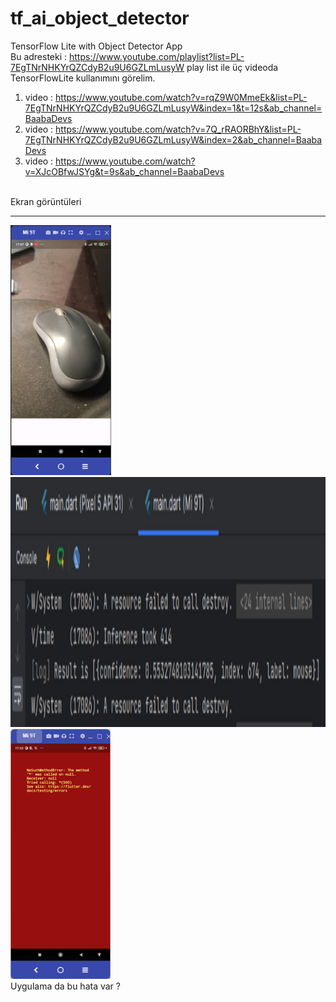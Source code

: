 # tf_ai_object_detector

TensorFlow Lite with Object Detector App
<BR>
Bu adresteki : https://www.youtube.com/playlist?list=PL-7EgTNrNHKYrQZCdyB2u9U6GZLmLusyW play list ile üç videoda TensorFlowLite kullanımını görelim.
1. video : https://www.youtube.com/watch?v=rqZ9W0MmeEk&list=PL-7EgTNrNHKYrQZCdyB2u9U6GZLmLusyW&index=1&t=12s&ab_channel=BaabaDevs
2. video : https://www.youtube.com/watch?v=7Q_rRAORBhY&list=PL-7EgTNrNHKYrQZCdyB2u9U6GZLmLusyW&index=2&ab_channel=BaabaDevs
3. video : https://www.youtube.com/watch?v=XJcOBfwJSYg&t=9s&ab_channel=BaabaDevs
<BR>
Ekran görüntüleri
<HR>
<img src="https://github.com/VedatBiner/flutter-codes/blob/master/tf_ai_object_detector/screen_shots/img-01.png" height="400em"/>
<img src="https://github.com/VedatBiner/flutter-codes/blob/master/tf_ai_object_detector/screen_shots/img-02.png" height="400em"/>
<img src="https://github.com/VedatBiner/flutter-codes/blob/master/tf_ai_object_detector/screen_shots/img-03.png" height="400em"/>
<BR>
Uygulama da bu hata var ?
<BR>